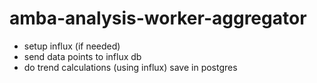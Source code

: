 # amba-analysis-worker-aggregator

- setup influx (if needed)
- send data points to influx db
- do trend calculations (using influx) save in postgres

